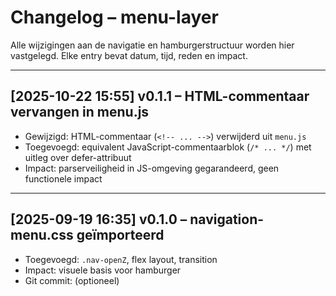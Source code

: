 # Changelog – menu-layer

Alle wijzigingen aan de navigatie en hamburgerstructuur worden hier vastgelegd. Elke entry bevat datum, tijd, reden en impact.

---

## [2025-10-22 15:55] v0.1.1 – HTML-commentaar vervangen in menu.js

- Gewijzigd: HTML-commentaar (`<!-- ... -->`) verwijderd uit `menu.js`
- Toegevoegd: equivalent JavaScript-commentaarblok (`/* ... */`) met uitleg over defer-attribuut
- Impact: parserveiligheid in JS-omgeving gegarandeerd, geen functionele impact

---

## [2025-09-19 16:35] v0.1.0 – navigation-menu.css geïmporteerd

- Toegevoegd: `.nav-openZ`, flex layout, transition
- Impact: visuele basis voor hamburger
- Git commit: (optioneel)
